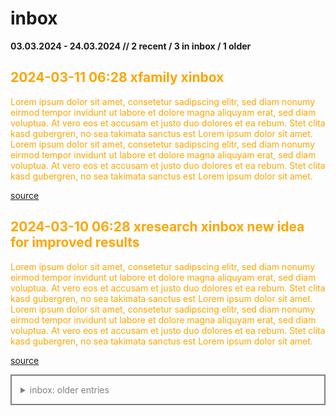 # inbox
**03.03.2024 - 24.03.2024  //  2 recent / 3 in inbox / 1 older**

<div style="color:orange">

## 2024-03-11 06:28 xfamily xinbox
Lorem ipsum dolor sit amet, consetetur sadipscing elitr, sed diam nonumy eirmod tempor invidunt ut labore et dolore magna aliquyam erat, sed diam voluptua. At vero eos et accusam et justo duo dolores et ea rebum. Stet clita kasd gubergren, no sea takimata sanctus est Lorem ipsum dolor sit amet. Lorem ipsum dolor sit amet, consetetur sadipscing elitr, sed diam nonumy eirmod tempor invidunt ut labore et dolore magna aliquyam erat, sed diam voluptua. At vero eos et accusam et justo duo dolores et ea rebum. Stet clita kasd gubergren, no sea takimata sanctus est Lorem ipsum dolor sit amet.


[source](/journal/2024-Q1.md#L29)

</div>

<div style="color:orange">

## 2024-03-10 06:28 xresearch xinbox new idea for improved results
Lorem ipsum dolor sit amet, consetetur sadipscing elitr, sed diam nonumy eirmod tempor invidunt ut labore et dolore magna aliquyam erat, sed diam voluptua. At vero eos et accusam et justo duo dolores et ea rebum. Stet clita kasd gubergren, no sea takimata sanctus est Lorem ipsum dolor sit amet. Lorem ipsum dolor sit amet, consetetur sadipscing elitr, sed diam nonumy eirmod tempor invidunt ut labore et dolore magna aliquyam erat, sed diam voluptua. At vero eos et accusam et justo duo dolores et ea rebum. Stet clita kasd gubergren, no sea takimata sanctus est Lorem ipsum dolor sit amet.


[source](/journal/2024-Q1.md#L23)

</div>

<details style="color:gray; border:2px solid; padding: 1em">
  <summary>inbox: older entries</summary>

<div style="color:orange">

## 20240203 xinbox meeting with boss
- important things to do:
  - write technical concept for requirements engineering
  - send mail to Robert


[source](/journal/2024-Q1.md#L6)

</div>

</details>

